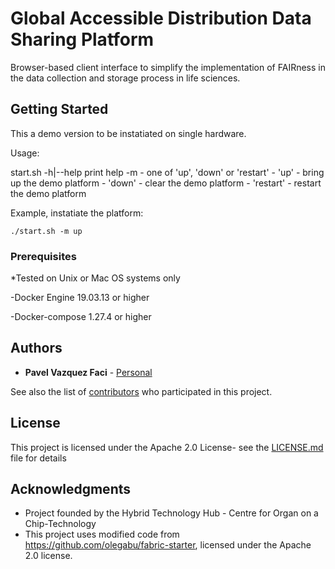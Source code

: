 # Global Accessible Distribution Data Sharing Platform

Browser-based client interface to simplify the implementation of FAIRness in the data collection and storage process in life sciences.

## Getting Started

This a demo version to be instatiated on single hardware. 

Usage: 

  start.sh -h|--help print help
    -m - one of 'up', 'down' or 'restart'
      - 'up' - bring up the demo platform
      - 'down' - clear the demo platform
      - 'restart' - restart the demo platform

Example, instatiate the platform: 

    ./start.sh -m up

### Prerequisites
*Tested on Unix or Mac OS systems only

-Docker Engine 19.03.13 or higher

-Docker-compose 1.27.4 or higher

## Authors

* **Pavel Vazquez Faci** - [Personal](https://www.med.uio.no/hth/english/people/postdocs/pavelva/index.html)

See also the list of [contributors](CONTRIBUTORS.md) who participated in this project.

## License

This project is licensed under the Apache 2.0 License- see the [LICENSE.md](LICENSE.md) file for details

## Acknowledgments

* Project founded by the Hybrid Technology Hub - Centre for Organ on a Chip-Technology
* This project uses modified code from https://github.com/olegabu/fabric-starter, licensed under the Apache 2.0 license. 